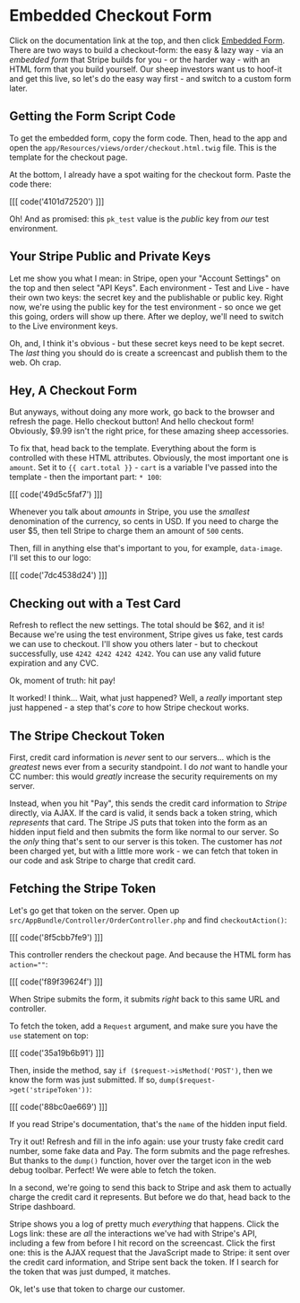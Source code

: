 # Embedded Checkout Form

Click on the documentation link at the top, and then click [Embedded Form][1].
There are two ways to build a checkout-form: the easy & lazy way - via an *embedded form*
that Stripe builds for you - or the harder way - with an HTML form that you build
yourself. Our sheep investors want us to hoof-it and get this live, so let's do
the easy way first - and switch to a custom form later.

## Getting the Form Script Code

To get the embedded form, copy the form code. Then, head to the app and open the
`app/Resources/views/order/checkout.html.twig` file. This is the template for the
checkout page.

At the bottom, I already have a spot waiting for the checkout form. Paste the code
there:

[[[ code('4101d72520') ]]]

Oh! And as promised: this `pk_test` value is the *public* key from *our* test environment.

## Your Stripe Public and Private Keys

Let me show you what I mean: in Stripe, open your "Account Settings" on the top and
then select "API Keys". Each environment - Test and Live - have their own two keys:
the secret key and the publishable or public key. Right now, we're using the public
key for the test environment - so once we get this going, orders will show up there.
After we deploy, we'll need to switch to the Live environment keys.

Oh, and, I think it's obvious - but these secret keys need to be kept secret. The
*last* thing you should do is create a screencast and publish them to the web. Oh
crap.

## Hey, A Checkout Form

But anyways,  without doing any more work, go back to the browser and refresh the
page. Hello checkout button! And hello checkout form! Obviously, $9.99 isn't the
right price, for these amazing sheep accessories.

To fix that, head back to the template. Everything about the form is controlled with
these HTML attributes. Obviously, the most important one is `amount`. Set it to
`{{ cart.total }}` - `cart` is a variable I've passed into the template - then
the important part: `* 100`:

[[[ code('49d5c5faf7') ]]]

Whenever you talk about *amounts* in Stripe, you use the *smallest* denomination
of the currency, so cents in USD. If you need to charge the user $5, then tell Stripe
to charge them an amount of `500` cents.

Then, fill in anything else that's important to you, for example, `data-image`. I'll
set this to our logo:

[[[ code('7dc4538d24') ]]]

## Checking out with a Test Card

Refresh to reflect the new settings. The total should be $62, and it is! Because
we're using the test environment, Stripe gives us fake, test cards we can use to
checkout. I'll show you others later - but to checkout successfully, use
`4242 4242 4242 4242`. You can use any valid future expiration and any CVC.

Ok, moment of truth: hit pay!

It worked! I think... Wait, what just happened? Well, a *really* important step
just happened - a step that's *core* to how Stripe checkout works.

## The Stripe Checkout Token

First, credit card information is *never* sent to our servers... which is the *greatest*
news ever from a security standpoint. I do *not* want to handle your CC number:
this would *greatly* increase the security requirements on my server.

Instead, when you hit "Pay", this sends the credit card information to *Stripe* directly,
via AJAX. If the card is valid, it sends back a token string, which *represents*
that card. The Stripe JS puts that token into the form as an hidden input field and
then submits the form like normal to our server. So the *only* thing that's sent
to our server is this token. The customer has *not* been charged yet, but with a
little more work - we can fetch that token in our code and ask Stripe to charge that
credit card.

## Fetching the Stripe Token

Let's go get that token on the server. Open up `src/AppBundle/Controller/OrderController.php`
and find `checkoutAction()`:

[[[ code('8f5cbb7fe9') ]]]

This controller renders the checkout page. And because the HTML form has `action=""`:

[[[ code('f89f39624f') ]]]

When Stripe submits the form, it submits *right* back to this same URL and controller.

To fetch the token, add a `Request` argument, and make sure you have the `use` statement
on top:

[[[ code('35a19b6b91') ]]]

Then, inside the method, say `if ($request->isMethod('POST')`, then we know
the form was just submitted. If so, `dump($request->get('stripeToken'))`:

[[[ code('88bc0ae669') ]]]

If you read Stripe's documentation, that's the `name` of the hidden input field.

Try it out! Refresh and fill in the info again: use your trusty fake credit card number,
some fake data and Pay. The form submits and the page refreshes. But thanks to the
`dump()` function, hover over the target icon in the web debug toolbar. Perfect! We
were able to fetch the token.

In a second, we're going to send this back to Stripe and ask them to actually charge
the credit card it represents. But before we do that, head back to the Stripe dashboard.

Stripe shows you a log of pretty much *everything* that happens. Click the Logs link:
these are *all* the interactions we've had with Stripe's API, including a few from
before I hit record on the screencast. Click the first one: this is the AJAX request
that the JavaScript made to Stripe: it sent over the credit card information, and
Stripe sent back the token. If I search for the token that was just dumped, it matches.

Ok, let's use that token to charge our customer.


[1]: https://stripe.com/docs/checkout/tutorial
